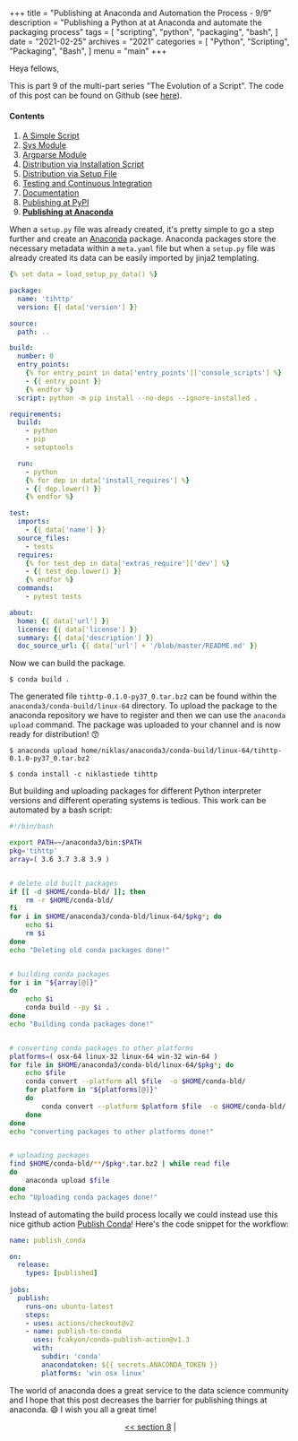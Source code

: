 +++
title = "Publishing at Anaconda and Automation the Process - 9/9"
description = "Publishing a Python at at Anaconda and automate the packaging process"
tags = [
    "scripting",
    "python",
    "packaging",
    "bash",
]
date = "2021-02-25"
archives = "2021"
categories = [
    "Python",
    "Scripting",
    "Packaging",
    "Bash",
]
menu = "main"
+++

Heya fellows,

This is part 9 of the multi-part series "The Evolution of a Script". The code of this post can be found on Github (see [here](https://github.com/NiklasTiede/tinyHTTPie/tree/9-Publishing-at-Anaconda)).

#### Contents

1. [A Simple Script](/2021/1-the-evolution-of-a-script)
2. [Sys Module](/2021/2-sys-module)
3. [Argparse Module](/2021/3-argparse-module/)
4. [Distribution via Installation Script](/2021/4-distribution-via-installation-script)
5. [Distribution via Setup File](/2021/5-distribution-via-setup-file)
6. [Testing and Continuous Integration](/2021/6-testing-and-continous-integration)
7. [Documentation](/2021/7-documentation)
8. [Publishing at PyPI](/2021/8-publishing-at-pypi)
9. [**Publishing at Anaconda**](/2021/9-publishing-at-anaconda)

When a `setup.py` file was already created, it's pretty simple to go a step further and create an [Anaconda](https://anaconda.org) package. Anaconda packages store the necessary metadata within a `meta.yaml` file but when a `setup.py` file was already created its data can be easily imported by jinja2 templating.

```yaml
{% set data = load_setup_py_data() %}

package:
  name: 'tihttp'
  version: {{ data['version'] }}

source:
  path: ..

build:
  number: 0
  entry_points:
    {% for entry_point in data['entry_points']['console_scripts'] %}
    - {{ entry_point }}
    {% endfor %}
  script: python -m pip install --no-deps --ignore-installed .

requirements:
  build:
    - python
    - pip
    - setuptools

  run:
    - python
    {% for dep in data['install_requires'] %}
    - {{ dep.lower() }}
    {% endfor %}

test:
  imports:
    - {{ data['name'] }}
  source_files:
    - tests
  requires:
    {% for test_dep in data['extras_require']['dev'] %}
    - {{ test_dep.lower() }}
    {% endfor %}
  commands:
    - pytest tests

about:
  home: {{ data['url'] }}
  license: {{ data['license'] }}
  summary: {{ data['description'] }}
  doc_source_url: {{ data['url'] + '/blob/master/README.md' }}
```

Now we can build the package.

```
$ conda build .
```

The generated file `tihttp-0.1.0-py37_0.tar.bz2` can be found within the `anaconda3/conda-build/linux-64` directory. To upload the package to the anaconda repository we have to register and then we can use the `anaconda upload` command. The package was uploaded to your channel and is now ready for distribution! 😙

```
$ anaconda upload home/niklas/anaconda3/conda-build/linux-64/tihttp-0.1.0-py37_0.tar.bz2

$ conda install -c niklastiede tihttp
```

But building and uploading packages for different Python interpreter versions and different operating systems is tedious. This work can be automated by a bash script:

```bash
#!/bin/bash

export PATH=~/anaconda3/bin:$PATH
pkg='tihttp'
array=( 3.6 3.7 3.8 3.9 )


# delete old built packages
if [[ -d $HOME/conda-bld/ ]]; then
    rm -r $HOME/conda-bld/
fi
for i in $HOME/anaconda3/conda-bld/linux-64/$pkg*; do
    echo $i
    rm $i
done
echo "Deleting old conda packages done!"


# building conda packages
for i in "${array[@]}"
do
    echo $i
	conda build --py $i .
done
echo "Building conda packages done!"


# converting conda packages to other platforms
platforms=( osx-64 linux-32 linux-64 win-32 win-64 )
for file in $HOME/anaconda3/conda-bld/linux-64/$pkg*; do
    echo $file
    conda convert --platform all $file  -o $HOME/conda-bld/
    for platform in "${platforms[@]}"
    do
        conda convert --platform $platform $file  -o $HOME/conda-bld/
    done
done
echo "converting packages to other platforms done!"


# uploading packages
find $HOME/conda-bld/**/$pkg*.tar.bz2 | while read file
do
    anaconda upload $file
done
echo "Uploading conda packages done!"
```

Instead of automating the build process locally we could instead use this nice github action [Publish Conda](https://github.com/marketplace/actions/publish-conda)! Here's the code snippet for the workflow:

```yaml
name: publish_conda

on:
  release:
    types: [published]
    
jobs:
  publish:
    runs-on: ubuntu-latest
    steps:
    - uses: actions/checkout@v2
    - name: publish-to-conda
      uses: fcakyon/conda-publish-action@v1.3
      with:
        subdir: 'conda'
        anacondatoken: ${{ secrets.ANACONDA_TOKEN }}
        platforms: 'win osx linux'
```

The world of anaconda does a great service to the data science community and I hope that this post decreases the barrier for publishing things at anaconda. 😄 I wish you all a great time!

<div>
    <p align="center"><a href="/2021/8-publishing-at-pypi"><< section 8</a> | </p>
</div>
